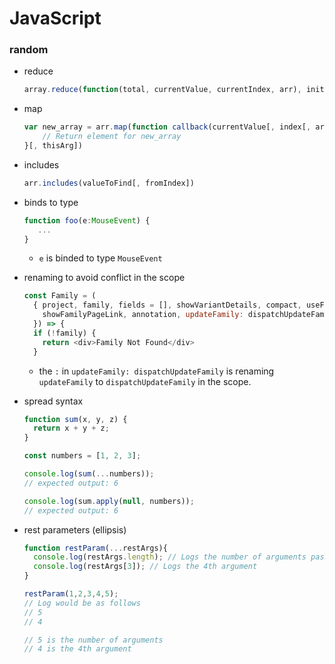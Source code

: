 # JavaScript

### random
- reduce
    ```javascript
    array.reduce(function(total, currentValue, currentIndex, arr), initialValue)
    ```

- map
    ```javascript
    var new_array = arr.map(function callback(currentValue[, index[, array]]) {
        // Return element for new_array
    }[, thisArg])
    ```

- includes
    ```javascript
    arr.includes(valueToFind[, fromIndex])
    ```

- binds to type 
    ```javascript
    function foo(e:MouseEvent) {
       ...
    }
    ```
  - `e` is binded to type `MouseEvent`

- renaming to avoid conflict in the scope
    ```javascript
    const Family = (
      { project, family, fields = [], showVariantDetails, compact, useFullWidth, disablePedigreeZoom,
        showFamilyPageLink, annotation, updateFamily: dispatchUpdateFamily,
      }) => {
      if (!family) {
        return <div>Family Not Found</div>
      }
    ```
  - the `:` in `updateFamily: dispatchUpdateFamily` is renaming `updateFamily` to `dispatchUpdateFamily` in the scope.

- spread syntax
    ```javascript
    function sum(x, y, z) {
      return x + y + z;
    }
    
    const numbers = [1, 2, 3];
    
    console.log(sum(...numbers));
    // expected output: 6
    
    console.log(sum.apply(null, numbers));
    // expected output: 6
    
    ```

- rest parameters (ellipsis)
    ```javascript
    function restParam(...restArgs){
      console.log(restArgs.length); // Logs the number of arguments passed
      console.log(restArgs[3]); // Logs the 4th argument
    }
    
    restParam(1,2,3,4,5);
    // Log would be as follows
    // 5
    // 4
    
    // 5 is the number of arguments
    // 4 is the 4th argument
    ```